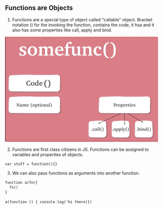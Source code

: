 ## Functions are Objects

1. Functions are a special type of object called "callable" object. Bracket notation () for the invoking the function, contains the code, it hsa and it also has some properties like call, apply and bind.

![js-functions-are-objects-1](../img/js-functions-are-objects-1.png)

2. Functions are first class citizens in JS. Functions can be assigned to variables and properties of objects.

```
var stuff = function(){}
```

3. We can also pass functions as arguments into another function.

```
function a(fn){
  fn()
}

a(function () { console.log('hi there)})
```
